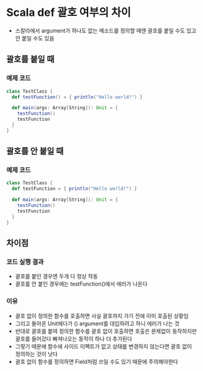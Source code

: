 # Scala def 괄호 여부의 차이

* 스칼라에서 argument가 하나도 없는 메소드를 정의할 때엔 괄호를 붙일 수도 있고 안 붙일 수도 있음

## 괄호를 붙일 때

### 예제 코드

```scala
class TestClass {
  def testFunction() = { println("Hello world!") }

  def main(args: Array[String]): Unit = {
    testFunction()
    testFunction
  }
}
```

## 괄호를 안 붙일 때

### 예제 코드

```scala
class TestClass {
  def testFunction = { println("Hello world!") }

  def main(args: Array[String]): Unit = {
    testFunction()
    testFunction
  }
}
```

## 차이점

### 코드 실행 결과

* 괄호를 붙인 경우엔 두개 다 정상 작동
* 괄호를 안 붙인 경우에는 testFunction\(\)에서 에러가 나온다

### 이유

* 괄호 없이 정의한 함수를 호출하면 사실 괄호까지 가기 전에 이미 호출된 상황임
* 그리고 돌아온 Unit에다가 \(\) argument를 대입하려고 하니 에러가 나는 것
* 반대로 괄호를 붙여 정의한 함수를 괄호 없이 호출하면 호출은 문제없이 동작하지만 괄호를 들어갔다 빠져나오는 동작이 하나 더 추가된다
* 그렇기 때문에 함수에 사이드 이펙트가 없고 상태를 변경하지 않는다면 괄호 없이 정의하는 것이 낫다
* 괄호 없이 함수를 정의하면 Field처럼 쓰일 수도 있기 때문에 주의해야한다



